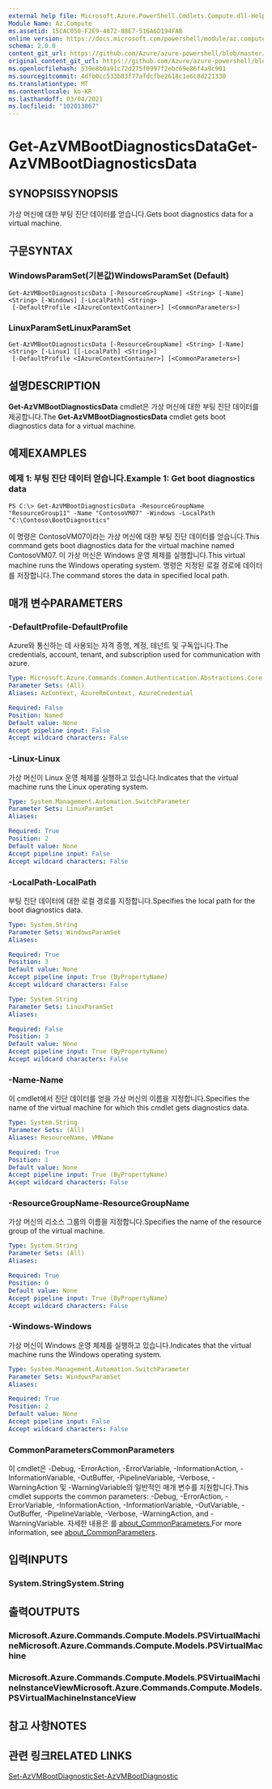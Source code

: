 ```yaml
---
external help file: Microsoft.Azure.PowerShell.Cmdlets.Compute.dll-Help.xml
Module Name: Az.Compute
ms.assetid: 15CAC050-F2E9-4872-88E7-516A6D194FAB
online version: https://docs.microsoft.com/powershell/module/az.compute/get-azvmbootdiagnosticsdata
schema: 2.0.0
content_git_url: https://github.com/Azure/azure-powershell/blob/master/src/Compute/Compute/help/Get-AzVMBootDiagnosticsData.md
original_content_git_url: https://github.com/Azure/azure-powershell/blob/master/src/Compute/Compute/help/Get-AzVMBootDiagnosticsData.md
ms.openlocfilehash: 539e8b0a91c72d275f0997f2ebc69e86f4a9c901
ms.sourcegitcommit: 4dfb0cc533b83f77afdcfbe2618c1e6c8d221330
ms.translationtype: MT
ms.contentlocale: ko-KR
ms.lasthandoff: 03/04/2021
ms.locfileid: "102013867"
---
```

# <span data-ttu-id="44704-101">Get-AzVMBootDiagnosticsData</span><span class="sxs-lookup"><span data-stu-id="44704-101">Get-AzVMBootDiagnosticsData</span></span>

## <span data-ttu-id="44704-102">SYNOPSIS</span><span class="sxs-lookup"><span data-stu-id="44704-102">SYNOPSIS</span></span>
<span data-ttu-id="44704-103">가상 머신에 대한 부팅 진단 데이터를 얻습니다.</span><span class="sxs-lookup"><span data-stu-id="44704-103">Gets boot diagnostics data for a virtual machine.</span></span>

## <span data-ttu-id="44704-104">구문</span><span class="sxs-lookup"><span data-stu-id="44704-104">SYNTAX</span></span>

### <span data-ttu-id="44704-105">WindowsParamSet(기본값)</span><span class="sxs-lookup"><span data-stu-id="44704-105">WindowsParamSet (Default)</span></span>
```
Get-AzVMBootDiagnosticsData [-ResourceGroupName] <String> [-Name] <String> [-Windows] [-LocalPath] <String>
 [-DefaultProfile <IAzureContextContainer>] [<CommonParameters>]
```

### <span data-ttu-id="44704-106">LinuxParamSet</span><span class="sxs-lookup"><span data-stu-id="44704-106">LinuxParamSet</span></span>
```
Get-AzVMBootDiagnosticsData [-ResourceGroupName] <String> [-Name] <String> [-Linux] [[-LocalPath] <String>]
 [-DefaultProfile <IAzureContextContainer>] [<CommonParameters>]
```

## <span data-ttu-id="44704-107">설명</span><span class="sxs-lookup"><span data-stu-id="44704-107">DESCRIPTION</span></span>
<span data-ttu-id="44704-108">**Get-AzVMBootDiagnosticsData** cmdlet은 가상 머신에 대한 부팅 진단 데이터를 제공합니다.</span><span class="sxs-lookup"><span data-stu-id="44704-108">The **Get-AzVMBootDiagnosticsData** cmdlet gets boot diagnostics data for a virtual machine.</span></span>

## <span data-ttu-id="44704-109">예제</span><span class="sxs-lookup"><span data-stu-id="44704-109">EXAMPLES</span></span>

### <span data-ttu-id="44704-110">예제 1: 부팅 진단 데이터 얻습니다.</span><span class="sxs-lookup"><span data-stu-id="44704-110">Example 1: Get boot diagnostics data</span></span>
```
PS C:\> Get-AzVMBootDiagnosticsData -ResourceGroupName "ResourceGroup11" -Name "ContosoVM07" -Windows -LocalPath "C:\Contoso\BootDiagnostics"
```

<span data-ttu-id="44704-111">이 명령은 ContosoVM07이라는 가상 머신에 대한 부팅 진단 데이터를 얻습니다.</span><span class="sxs-lookup"><span data-stu-id="44704-111">This command gets boot diagnostics data for the virtual machine named ContosoVM07.</span></span>
<span data-ttu-id="44704-112">이 가상 머신은 Windows 운영 체제를 실행합니다.</span><span class="sxs-lookup"><span data-stu-id="44704-112">This virtual machine runs the Windows operating system.</span></span>
<span data-ttu-id="44704-113">명령은 지정된 로컬 경로에 데이터를 저장합니다.</span><span class="sxs-lookup"><span data-stu-id="44704-113">The command stores the data in specified local path.</span></span>

## <span data-ttu-id="44704-114">매개 변수</span><span class="sxs-lookup"><span data-stu-id="44704-114">PARAMETERS</span></span>

### <span data-ttu-id="44704-115">-DefaultProfile</span><span class="sxs-lookup"><span data-stu-id="44704-115">-DefaultProfile</span></span>
<span data-ttu-id="44704-116">Azure와 통신하는 데 사용되는 자격 증명, 계정, 테넌트 및 구독입니다.</span><span class="sxs-lookup"><span data-stu-id="44704-116">The credentials, account, tenant, and subscription used for communication with azure.</span></span>

```yaml
Type: Microsoft.Azure.Commands.Common.Authentication.Abstractions.Core.IAzureContextContainer
Parameter Sets: (All)
Aliases: AzContext, AzureRmContext, AzureCredential

Required: False
Position: Named
Default value: None
Accept pipeline input: False
Accept wildcard characters: False
```

### <span data-ttu-id="44704-117">-Linux</span><span class="sxs-lookup"><span data-stu-id="44704-117">-Linux</span></span>
<span data-ttu-id="44704-118">가상 머신이 Linux 운영 체제를 실행하고 있습니다.</span><span class="sxs-lookup"><span data-stu-id="44704-118">Indicates that the virtual machine runs the Linux operating system.</span></span>

```yaml
Type: System.Management.Automation.SwitchParameter
Parameter Sets: LinuxParamSet
Aliases:

Required: True
Position: 2
Default value: None
Accept pipeline input: False
Accept wildcard characters: False
```

### <span data-ttu-id="44704-119">-LocalPath</span><span class="sxs-lookup"><span data-stu-id="44704-119">-LocalPath</span></span>
<span data-ttu-id="44704-120">부팅 진단 데이터에 대한 로컬 경로를 지정합니다.</span><span class="sxs-lookup"><span data-stu-id="44704-120">Specifies the local path for the boot diagnostics data.</span></span>

```yaml
Type: System.String
Parameter Sets: WindowsParamSet
Aliases:

Required: True
Position: 3
Default value: None
Accept pipeline input: True (ByPropertyName)
Accept wildcard characters: False
```

```yaml
Type: System.String
Parameter Sets: LinuxParamSet
Aliases:

Required: False
Position: 3
Default value: None
Accept pipeline input: True (ByPropertyName)
Accept wildcard characters: False
```

### <span data-ttu-id="44704-121">-Name</span><span class="sxs-lookup"><span data-stu-id="44704-121">-Name</span></span>
<span data-ttu-id="44704-122">이 cmdlet에서 진단 데이터를 얻을 가상 머신의 이름을 지정합니다.</span><span class="sxs-lookup"><span data-stu-id="44704-122">Specifies the name of the virtual machine for which this cmdlet gets diagnostics data.</span></span>

```yaml
Type: System.String
Parameter Sets: (All)
Aliases: ResourceName, VMName

Required: True
Position: 1
Default value: None
Accept pipeline input: True (ByPropertyName)
Accept wildcard characters: False
```

### <span data-ttu-id="44704-123">-ResourceGroupName</span><span class="sxs-lookup"><span data-stu-id="44704-123">-ResourceGroupName</span></span>
<span data-ttu-id="44704-124">가상 머신의 리소스 그룹의 이름을 지정합니다.</span><span class="sxs-lookup"><span data-stu-id="44704-124">Specifies the name of the resource group of the virtual machine.</span></span>

```yaml
Type: System.String
Parameter Sets: (All)
Aliases:

Required: True
Position: 0
Default value: None
Accept pipeline input: True (ByPropertyName)
Accept wildcard characters: False
```

### <span data-ttu-id="44704-125">-Windows</span><span class="sxs-lookup"><span data-stu-id="44704-125">-Windows</span></span>
<span data-ttu-id="44704-126">가상 머신이 Windows 운영 체제를 실행하고 있습니다.</span><span class="sxs-lookup"><span data-stu-id="44704-126">Indicates that the virtual machine runs the Windows operating system.</span></span>

```yaml
Type: System.Management.Automation.SwitchParameter
Parameter Sets: WindowsParamSet
Aliases:

Required: True
Position: 2
Default value: None
Accept pipeline input: False
Accept wildcard characters: False
```

### <span data-ttu-id="44704-127">CommonParameters</span><span class="sxs-lookup"><span data-stu-id="44704-127">CommonParameters</span></span>
<span data-ttu-id="44704-128">이 cmdlet은 -Debug, -ErrorAction, -ErrorVariable, -InformationAction, -InformationVariable, -OutBuffer, -PipelineVariable, -Verbose, -WarningAction 및 -WarningVariable의 일반적인 매개 변수를 지원합니다.</span><span class="sxs-lookup"><span data-stu-id="44704-128">This cmdlet supports the common parameters: -Debug, -ErrorAction, -ErrorVariable, -InformationAction, -InformationVariable, -OutVariable, -OutBuffer, -PipelineVariable, -Verbose, -WarningAction, and -WarningVariable.</span></span> <span data-ttu-id="44704-129">자세한 내용은 를 [about_CommonParameters.](http://go.microsoft.com/fwlink/?LinkID=113216)</span><span class="sxs-lookup"><span data-stu-id="44704-129">For more information, see [about_CommonParameters](http://go.microsoft.com/fwlink/?LinkID=113216).</span></span>

## <span data-ttu-id="44704-130">입력</span><span class="sxs-lookup"><span data-stu-id="44704-130">INPUTS</span></span>

### <span data-ttu-id="44704-131">System.String</span><span class="sxs-lookup"><span data-stu-id="44704-131">System.String</span></span>

## <span data-ttu-id="44704-132">출력</span><span class="sxs-lookup"><span data-stu-id="44704-132">OUTPUTS</span></span>

### <span data-ttu-id="44704-133">Microsoft.Azure.Commands.Compute.Models.PSVirtualMachine</span><span class="sxs-lookup"><span data-stu-id="44704-133">Microsoft.Azure.Commands.Compute.Models.PSVirtualMachine</span></span>

### <span data-ttu-id="44704-134">Microsoft.Azure.Commands.Compute.Models.PSVirtualMachineInstanceView</span><span class="sxs-lookup"><span data-stu-id="44704-134">Microsoft.Azure.Commands.Compute.Models.PSVirtualMachineInstanceView</span></span>

## <span data-ttu-id="44704-135">참고 사항</span><span class="sxs-lookup"><span data-stu-id="44704-135">NOTES</span></span>

## <span data-ttu-id="44704-136">관련 링크</span><span class="sxs-lookup"><span data-stu-id="44704-136">RELATED LINKS</span></span>

[<span data-ttu-id="44704-137">Set-AzVMBootDiagnostic</span><span class="sxs-lookup"><span data-stu-id="44704-137">Set-AzVMBootDiagnostic</span></span>](./Set-AzVMBootDiagnostic.md)


